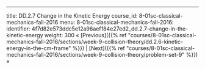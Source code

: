 ---
title: DD.2.7 Change in the Kinetic Energy
course_id: 8-01sc-classical-mechanics-fall-2016
menu:
  8-01sc-classical-mechanics-fall-2016:
    identifier: 4f7d82e573ddc5e12a96aef184e27ed2_dd.2.7-change-in-the-kinetic-energy
    weight: 300
« [Previous]({{% ref "courses/8-01sc-classical-mechanics-fall-2016/sections/week-9-collision-theory/dd.2.6-kinetic-energy-in-the-cm-frame" %}}) | [Next]({{% ref "courses/8-01sc-classical-mechanics-fall-2016/sections/week-9-collision-theory/problem-set-9" %}}) »